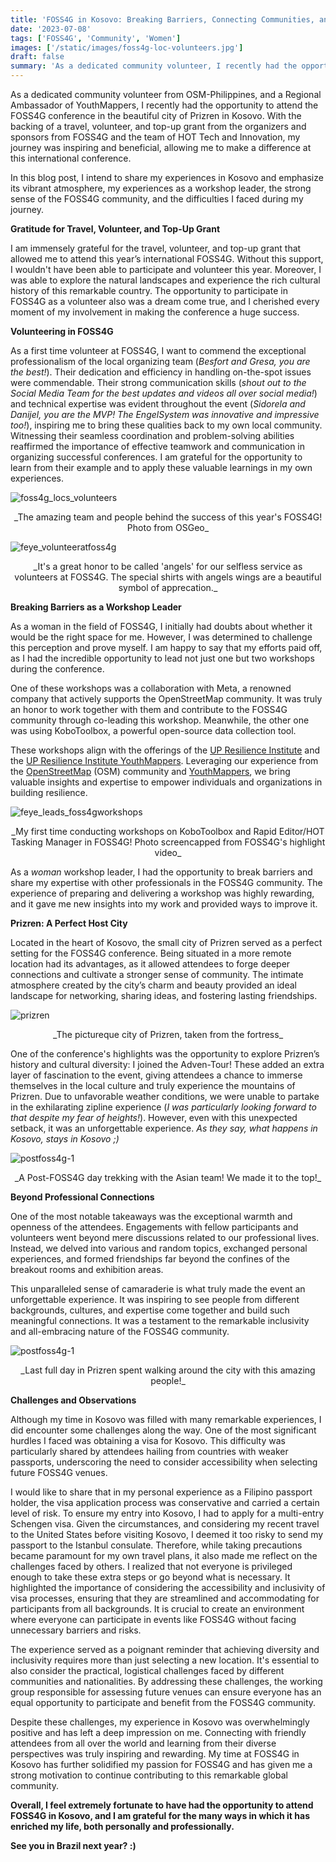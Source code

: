```yaml
---
title: 'FOSS4G in Kosovo: Breaking Barriers, Connecting Communities, and Overcoming Hurdles'
date: '2023-07-08'
tags: ['FOSS4G', 'Community', 'Women']
images: ['/static/images/foss4g-loc-volunteers.jpg']
draft: false
summary: 'As a dedicated community volunteer, I recently had the opportunity to attend the annual FOSS4G conference held in the beautiful city of Prizren in Kosovo.'
---
```


As a dedicated community volunteer from OSM-Philippines, and a Regional Ambassador of YouthMappers, I recently had the opportunity to attend the FOSS4G conference in the beautiful city of Prizren in Kosovo. With the backing of a travel, volunteer, and top-up grant from the organizers and sponsors from FOSS4G and the team of HOT Tech and Innovation, my journey was inspiring and beneficial, allowing me to make a difference at this international conference.

In this blog post, I intend to share my experiences in Kosovo and emphasize its vibrant atmosphere, my experiences as a workshop leader, the strong sense of the FOSS4G community, and the difficulties I faced during my journey.

**Gratitude for Travel, Volunteer, and Top-Up Grant**

I am immensely grateful for the travel, volunteer, and top-up grant that allowed me to attend this year’s international FOSS4G. Without this support, I wouldn't have been able to participate and volunteer this year. Moreover, I was able to explore the natural landscapes and experience the rich cultural history of this remarkable country. The opportunity to participate in FOSS4G as a volunteer also was a dream come true, and I cherished every moment of my involvement in making the conference a huge success.

**Volunteering in FOSS4G**

As a first time volunteer at FOSS4G, I want to commend the exceptional professionalism of the local organizing team (_Besfort and Gresa, you are the best!_). Their dedication and efficiency in handling on-the-spot issues were commendable. Their strong communication skills (_shout out to the Social Media Team for the best updates and videos all over social media!_) and technical expertise was evident throughout the event (_Sidorela and Danijel, you are the MVP! The EngelSystem was innovative and impressive too!_), inspiring me to bring these qualities back to my own local community. Witnessing their seamless coordination and problem-solving abilities reaffirmed the importance of effective teamwork and communication in organizing successful conferences. I am grateful for the opportunity to learn from their example and to apply these valuable learnings in my own experiences.

![foss4g_locs_volunteers](/static/images/foss4g-loc-volunteers.jpg)

<center>_The amazing team and people behind the success of this year's FOSS4G! Photo from OSGeo_</center>

![feye_volunteeratfoss4g](/static/images/feye-foss4gvolunteer.jpg)

<center>_It's a great honor to be called 'angels' for our selfless service as volunteers at FOSS4G. The special shirts with angels wings are a beautiful symbol of apprecation._</center>

**Breaking Barriers as a Workshop Leader**

As a woman in the field of FOSS4G, I initially had doubts about whether it would be the right space for me. However, I was determined to challenge this perception and prove myself. I am happy to say that my efforts paid off, as I had the incredible opportunity to lead not just one but two workshops during the conference.

One of these workshops was a collaboration with Meta, a renowned company that actively supports the OpenStreetMap community. It was truly an honor to work together with them and contribute to the FOSS4G community through co-leading this workshop. Meanwhile, the other one was using KoboToolbox, a powerful open-source data collection tool.

These workshops align with the offerings of the [UP Resilience Institute](https://resilience.up.edu.ph/) and the [UP Resilience Institute YouthMappers](https://www.facebook.com/UPRIYouthMappers/). Leveraging our experience from the [OpenStreetMap](https://openstreetmap.org) (OSM) community and [YouthMappers](https://youthmappers.org), we bring valuable insights and expertise to empower individuals and organizations in building resilience.

![feye_leads_foss4gworkshops](/static/images/feye-workshop-foss4g.jpg)

<center>_My first time conducting workshops on KoboToolbox and Rapid Editor/HOT Tasking Manager in FOSS4G! Photo screencapped from FOSS4G's highlight video_</center>

As a _woman_ workshop leader, I had the opportunity to break barriers and share my expertise with other professionals in the FOSS4G community. The experience of preparing and delivering a workshop was highly rewarding, and it gave me new insights into my work and provided ways to improve it.

**Prizren: A Perfect Host City**

Located in the heart of Kosovo, the small city of Prizren served as a perfect setting for the FOSS4G conference. Being situated in a more remote location had its advantages, as it allowed attendees to forge deeper connections and cultivate a stronger sense of community. The intimate atmosphere created by the city’s charm and beauty provided an ideal landscape for networking, sharing ideas, and fostering lasting friendships.

![prizren](/static/images/prizren.jpg)

<center>_The pictureque city of Prizren, taken from the fortress_</center>

One of the conference's highlights was the opportunity to explore Prizren’s history and cultural diversity: I joined the Adven-Tour! These added an extra layer of fascination to the event, giving attendees a chance to immerse themselves in the local culture and truly experience the mountains of Prizren. Due to unfavorable weather conditions, we were unable to partake in the exhilarating zipline experience (_I was particularly looking forward to that despite my fear of heights!_). However, even with this unexpected setback, it was an unforgettable experience. _As they say, what happens in Kosovo, stays in Kosovo ;)_

![postfoss4g-1](/static/images/prizren_adventour.jpg)

<center>_A Post-FOSS4G day trekking with the Asian team! We made it to the top!_</center>

**Beyond Professional Connections**

One of the most notable takeaways was the exceptional warmth and openness of the attendees. Engagements with fellow participants and volunteers went beyond mere discussions related to our professional lives. Instead, we delved into various and random topics, exchanged personal experiences, and formed friendships far beyond the confines of the breakout rooms and exhibition areas.

This unparalleled sense of camaraderie is what truly made the event an unforgettable experience. It was inspiring to see people from different backgrounds, cultures, and expertise come together and build such meaningful connections. It was a testament to the remarkable inclusivity and all-embracing nature of the FOSS4G community.

![postfoss4g-1](/static/images/prizren_friends.jpg)

<center>_Last full day in Prizren spent walking around the city with this amazing people!_</center>

**Challenges and Observations**

Although my time in Kosovo was filled with many remarkable experiences, I did encounter some challenges along the way. One of the most significant hurdles I faced was obtaining a visa for Kosovo. This difficulty was particularly shared by attendees hailing from countries with weaker passports, underscoring the need to consider accessibility when selecting future FOSS4G venues.

I would like to share that in my personal experience as a Filipino passport holder, the visa application process was conservative and carried a certain level of risk. To ensure my entry into Kosovo, I had to apply for a multi-entry Schengen visa. Given the circumstances, and considering my recent travel to the United States before visiting Kosovo, I deemed it too risky to send my passport to the Istanbul consulate. Therefore, while taking precautions became paramount for my own travel plans, it also made me reflect on the challenges faced by others. I realized that not everyone is privileged enough to take these extra steps or go beyond what is necessary. It highlighted the importance of considering the accessibility and inclusivity of visa processes, ensuring that they are streamlined and accommodating for participants from all backgrounds. It is crucial to create an environment where everyone can participate in events like FOSS4G without facing unnecessary barriers and risks.

The experience served as a poignant reminder that achieving diversity and inclusivity requires more than just selecting a new location. It's essential to also consider the practical, logistical challenges faced by different communities and nationalities. By addressing these challenges, the working group responsible for assessing future venues can ensure everyone has an equal opportunity to participate and benefit from the FOSS4G community.

Despite these challenges, my experience in Kosovo was overwhelmingly positive and has left a deep impression on me. Connecting with friendly attendees from all over the world and learning from their diverse perspectives was truly inspiring and rewarding. My time at FOSS4G in Kosovo has further solidified my passion for FOSS4G and has given me a strong motivation to continue contributing to this remarkable global community.

**Overall, I feel extremely fortunate to have had the opportunity to attend FOSS4G in Kosovo, and I am grateful for the many ways in which it has enriched my life, both personally and professionally.**

**See you in Brazil next year? :)**
